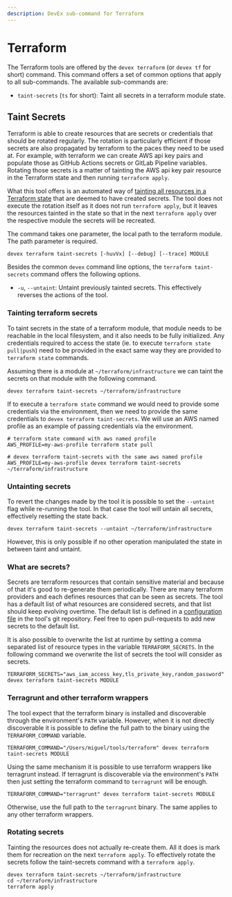 ```yaml
---
description: DevEx sub-command for Terraform
---
```


# Terraform

The Terraform tools are offered by the `devex terraform` \(or `devex tf` for short\) command.
This command offers a set of common options that apply to all sub-commands.
The available sub-commands are:

* `taint-secrets` \(`ts` for short\): Taint all secrets in a terraform module state.

## Taint Secrets

Terraform is able to create resources that are secrets or credentials that should be rotated regularly.
The rotation is particularly efficient if those secrets are also propagated by terraform to the paces they need to be used at.
For example, with terraform we can create AWS api key pairs and populate those as GitHub Actions secrets or GitLab Pipeline variables.
Rotating those secrets is a matter of tainting the AWS api key pair resource in the Terraform state and then running `terraform apply`.

What this tool offers is an automated way of [tainting all resources in a Terraform state](https://www.terraform.io/docs/cli/state/taint.html) that are deemed to have created secrets.
The tool does not execute the rotation itself as it does not run `terraform apply`, but it leaves the resources tainted in the state so that in the next `terraform apply` over the respective module the secrets will be recreated.

The command takes one parameter, the local path to the terraform module.
The path parameter is required.

```text
devex terraform taint-secrets [-huvVx] [--debug] [--trace] MODULE
```

Besides the common `devex` command line options, the `terraform taint-secrets` command offers the following options.

* `-u`, `--untaint`: Untaint previously tainted secrets. This effectively reverses the actions of the tool.

### Tainting terraform secrets

To taint secrets in the state of a terraform module, that module needs to be reachable in the local filesystem, and it also needs to be fully initialized.
Any credentials required to access the state (ie. to execute `terraform state pull|push`) need to be provided in the exact same way they are provided to `terraform state` commands.

Assuming there is a module at `~/terraform/infrastructure` we can taint the secrets on that module with the following command.
```text
devex terraform taint-secrets ~/terraform/infrastructure
```

If to execute a `terraform state` command we would need to provide some credentials via the environment, then we need to provide the same credentials to `devex terraform taint-secrets`.
We will use an AWS named profile as an example of passing credentials via the environment.
```text
# terraform state command with aws named profile
AWS_PROFILE=my-aws-profile terraform state pull

# devex terraform taint-secrets with the same aws named profile
AWS_PROFILE=my-aws-profile devex terraform taint-secrets ~/terraform/infrastructure
```

### Untainting secrets

To revert the changes made by the tool it is possible to set the `--untaint` flag while re-running the tool.
In that case the tool will untain all secrets, effectively resetting the state back.
```text
devex terraform taint-secrets --untaint ~/terraform/infrastructure
```
However, this is only possible if no other operation manipulated the state in between taint and untaint.

### What are secrets?

Secrets are terraform resources that contain sensitive material and because of that it's good to re-generate them periodically.
There are many terraform providers and each defines resources that can be seen as secrets.
The tool has a default list of what resources are considered secrets, and that list should keep evolving overtime.
The default list is defined in a [configuration file](https://github.com/miguelaferreira/devex-cli/blob/main/src/main/resources/application.yml) in the tool's git repository.
Feel free to open pull-requests to add new secrets to the default list.

It is also possible to overwrite the list at runtime by setting a comma separated list of resource types in the variable `TERRAFORM_SECRETS`.
In the following command we overwrite the list of secrets the tool will consider as secrets.
```text
TERRAFORM_SECRETS="aws_iam_access_key,tls_private_key,random_password" devex terraform taint-secrets MODULE
```

### Terragrunt and other terraform wrappers

The tool expect that the terraform binary is installed and discoverable through the environment's `PATH` variable.
However, when it is not directly discoverable it is possible to define the full path to the binary using the `TERRAFORM_COMMAND` variable.
```text
TERRAFORM_COMMAND="/Users/miguel/tools/terraform" devex terraform taint-secrets MODULE
```

Using the same mechanism it is possible to use terraform wrappers like terragrunt instead.
If terragrunt is discoverable via the environment's `PATH` then just setting the terraform command to `terragrunt` will be enough.
```text
TERRAFORM_COMMAND="terragrunt" devex terraform taint-secrets MODULE
```
Otherwise, use the full path to the `terragrunt` binary.
The same applies to any other terraform wrappers.

### Rotating secrets

Tainting the resources does not actually re-create them.
All it does is mark them for recreation on the next `terraform apply`.
To effectively rotate the secrets follow the taint-secrets command with a `terraform apply`.

```text
devex terraform taint-secrets ~/terraform/infrastructure
cd ~/terraform/infrastructure
terraform apply
```
